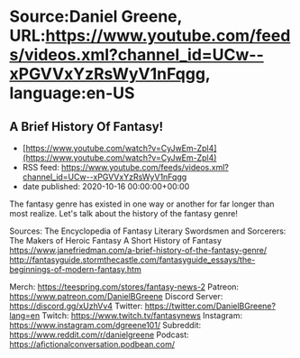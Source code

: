 # Source:Daniel Greene, URL:https://www.youtube.com/feeds/videos.xml?channel_id=UCw--xPGVVxYzRsWyV1nFqgg, language:en-US

## A Brief History Of Fantasy!
 - [https://www.youtube.com/watch?v=CyJwEm-Zpl4](https://www.youtube.com/watch?v=CyJwEm-Zpl4)
 - RSS feed: https://www.youtube.com/feeds/videos.xml?channel_id=UCw--xPGVVxYzRsWyV1nFqgg
 - date published: 2020-10-16 00:00:00+00:00

The fantasy genre has existed in one way or another for far longer than most realize. Let's talk about the history of the fantasy genre!

Sources: 
The Encyclopedia of Fantasy
Literary Swordsmen and Sorcerers: The Makers of Heroic Fantasy
A Short History of Fantasy
https://www.janefriedman.com/a-brief-history-of-the-fantasy-genre/
http://fantasyguide.stormthecastle.com/fantasyguide_essays/the-beginnings-of-modern-fantasy.htm

Merch: https://teespring.com/stores/fantasy-news-2
Patreon: https://www.patreon.com/DanielBGreene
Discord Server: https://discord.gg/xUzhVv4
Twitter: https://twitter.com/DanielBGreene?lang=en
Twitch: https://www.twitch.tv/fantasynews
Instagram: https://www.instagram.com/dgreene101/
Subreddit: https://www.reddit.com/r/danielgreene
Podcast: https://afictionalconversation.podbean.com/

